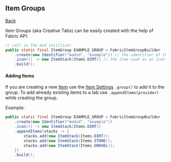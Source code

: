 ## Item Groups
[Back](../fabric.md)

Item Groups (aka Creative Tabs) can be easily created with the help of Fabric API:

```java
// call in the mod initilizer
public static final ItemGroup EXAMPLE_GROUP = FabricItemGroupBuilder
	.create(new Identifier("modid", "example")) // the identifier of the tab 
	.icon(() -> new ItemStack(Items.DIRT)) // the item used as an icon
	.build();
```

#### Adding Items
If you are creating a new [Item](item.md) use the [Item Settings](settings.md) `.group()` to add it to the group. To add already existing items to a tab use `.appendItems(provider)` while creating the group.

Example:
```java
public static final ItemGroup EXAMPLE_GROUP = FabricItemGroupBuilder
	.create(new Identifier("modid", "example"))
	.icon(() -> new ItemStack(Items.DIRT))
	.appendItems(stacks -> {
		stacks.add(new ItemStack(Items.DIRT));
		stacks.add(new ItemStack(Items.STONE));
		stacks.add(new ItemStack(Items.GRAVEL));
	})
	.build();
```


